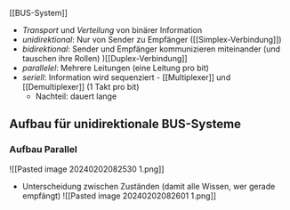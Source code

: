 [[BUS-System]]
- *Transport* und _Verteilung_ von binärer Information
- _unidirektional_: Nur von Sender zu Empfänger ([[Simplex-Verbindung]])
- _bidirektional_: Sender und Empfänger kommunizieren miteinander (und tauschen ihre Rollen) )[[Duplex-Verbindung]]
- _parallelel_: Mehrere Leitungen (eine Leitung pro bit)
- _seriell_: Information wird sequenziert - [[Multiplexer]] und [[Demultiplexer]] (1 Takt pro bit)
	- Nachteil: dauert lange

## Aufbau für unidirektionale BUS-Systeme
### Aufbau Parallel
![[Pasted image 20240202082530 1.png]]

- Unterscheidung zwischen Zuständen (damit alle Wissen, wer gerade empfängt)
![[Pasted image 20240202082601 1.png]]
